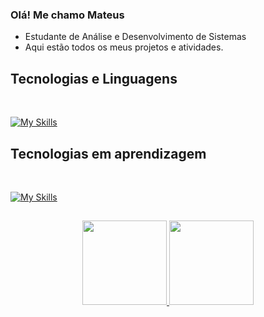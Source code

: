 ### Olá! Me chamo Mateus 

* Estudante de Análise e Desenvolvimento de Sistemas
* Aqui estão todos os meus projetos e atividades.

## Tecnologias e Linguagens

<div style="display: inline_block"><br/>

[![My Skills](https://skillicons.dev/icons?i=java,mysql,html,css,git,github&theme=dark)](https://skillicons.dev)

## Tecnologias em aprendizagem

<div style="display: inline_block"><br/>
  
[![My Skills](https://skillicons.dev/icons?i=javascript,mongodb,bootstrap&theme=dark)](https://skillicons.dev)
  
##  
 
 <div align="center">
  <a href="https://github.com/Mat-P1">
    <img height="135em" src="https://github-readme-stats-sigma-five.vercel.app/api?username=Mat-P1&show_icons=true&theme=tokyonight"/>
    <img height="135em" src="https://github-readme-stats-sigma-five.vercel.app/api/top-langs/?username=Mat-P1&layout=compact&theme=tokyonight"/>
  </a>
</div> 
